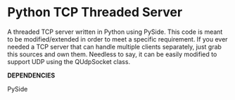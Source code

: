 Python TCP Threaded Server
==========================

A threaded TCP server written in Python using PySide. This code is meant to be modified/extended in order to meet a specific requirement.
If you ever needed a TCP server that can handle multiple clients separately, just grab this sources and own them. Needless to say, it can be easily modified to support UDP using the QUdpSocket class.

**DEPENDENCIES**

PySide
